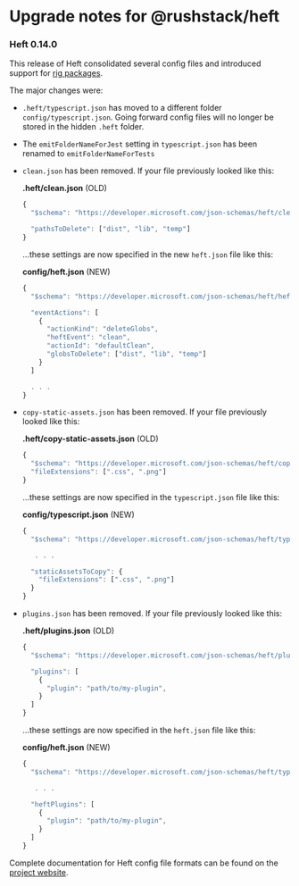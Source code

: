 # Upgrade notes for @rushstack/heft

### Heft 0.14.0

This release of Heft consolidated several config files and introduced support
for [rig packages](https://www.npmjs.com/package/@rushstack/rig-package).

The major changes were:

- `.heft/typescript.json` has moved to a different folder `config/typescript.json`.  Going forward
  config files will no longer be stored in the hidden `.heft` folder.

- The `emitFolderNameForJest` setting in `typescript.json` has been renamed to `emitFolderNameForTests`

- `clean.json` has been removed.  If your file previously looked like this:

  **.heft/clean.json** (OLD)
  ```js
  {
    "$schema": "https://developer.microsoft.com/json-schemas/heft/clean.schema.json",

    "pathsToDelete": ["dist", "lib", "temp"]
  }
  ```

  ...these settings are now specified in the new `heft.json` file like this:

  **config/heft.json** (NEW)
  ```js
  {
    "$schema": "https://developer.microsoft.com/json-schemas/heft/heft.schema.json",

    "eventActions": [
      {
        "actionKind": "deleteGlobs",
        "heftEvent": "clean",
        "actionId": "defaultClean",
        "globsToDelete": ["dist", "lib", "temp"]
      }
    ]

    . . .
  }
  ```

- `copy-static-assets.json` has been removed.  If your file previously looked like this:

  **.heft/copy-static-assets.json** (OLD)
  ```js
  {
    "$schema": "https://developer.microsoft.com/json-schemas/heft/copy-static-assets.schema.json",
    "fileExtensions": [".css", ".png"]
  }
  ```

  ...these settings are now specified in the `typescript.json` file like this:

  **config/typescript.json** (NEW)
  ```js
  {
    "$schema": "https://developer.microsoft.com/json-schemas/heft/typescript.schema.json",

     . . .

    "staticAssetsToCopy": {
      "fileExtensions": [".css", ".png"]
    }
  }
  ```

- `plugins.json` has been removed.  If your file previously looked like this:

  **.heft/plugins.json** (OLD)
  ```js
  {
    "$schema": "https://developer.microsoft.com/json-schemas/heft/plugins.schema.json",

    "plugins": [
      {
        "plugin": "path/to/my-plugin",
      }
    ]
  }

  ```

  ...these settings are now specified in the `heft.json` file like this:

  **config/heft.json** (NEW)
  ```js
  {
    "$schema": "https://developer.microsoft.com/json-schemas/heft/typescript.schema.json",

     . . .

    "heftPlugins": [
      {
        "plugin": "path/to/my-plugin",
      }
    ]
  }
  ```

Complete documentation for Heft config file formats can be found on
the [project website](https://rushstack.io/pages/heft/overview/).
